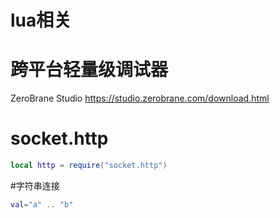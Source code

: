 # lua相关

# 跨平台轻量级调试器 

ZeroBrane Studio
https://studio.zerobrane.com/download.html

# socket.http

```lua
local http = require("socket.http")
```

#字符串连接
```lua
val="a" .. "b"
```
